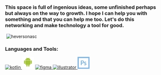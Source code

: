 


<h3 align="left">This space is full of ingenious ideas, some unfinished perhaps but always on the way to growth. 
I hope I can help you with something and that you can help me too. 
Let's do this networking and make technology a tool for good.</h3>



<p>&nbsp;<img align="center" src="https://github-readme-stats.vercel.app/api?username=heversonasc&show_icons=true&locale=en" alt="heversonasc" /></p>

<h3 align="left">Languages and Tools:</h3>
<p align="left"> <a href="https://developer.android.com" target="_blank" rel="noreferrer"> 


<img src="https://www.vectorlogo.zone/logos/kotlinlang/kotlinlang-icon.svg" alt="kotlin" width="40" height="40"/> </a> <img src="https://raw.githubusercontent.com/devicons/devicon/master/icons/android/android-original-wordmark.svg" alt="android" width="40" height="40"/> </a> <a href="https://www.figma.com/" target="_blank" rel="noreferrer"> <img src="https://www.vectorlogo.zone/logos/figma/figma-icon.svg" alt="figma" width="40" height="40"/> </a> <a href="https://www.adobe.com/in/products/illustrator.html" target="_blank" rel="noreferrer"> <img src="https://www.vectorlogo.zone/logos/adobe_illustrator/adobe_illustrator-icon.svg" alt="illustrator" width="40" height="40"/> </a> <a href="https://kotlinlang.org" target="_blank" rel="noreferrer">  <a href="https://www.photoshop.com/en" target="_blank" rel="noreferrer"> <img src="https://raw.githubusercontent.com/devicons/devicon/master/icons/photoshop/photoshop-line.svg" alt="photoshop" width="40" height="40"/> </a> </p>




